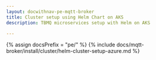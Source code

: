 ```yaml
---
layout: docwithnav-pe-mqtt-broker
title: Cluster setup using Helm Chart on AKS
description: TBMQ microservices setup with Helm on AKS

---
```


{% assign docsPrefix = "pe/" %}
{% include docs/mqtt-broker/install/cluster/helm-cluster-setup-azure.md %}